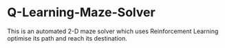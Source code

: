 # Q-Learning-Maze-Solver
This is an automated 2-D maze solver which uses Reinforcement Learning optimise its path and reach its destination.
